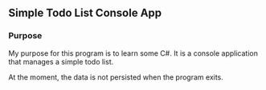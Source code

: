 ## Simple Todo List Console App

### Purpose
My purpose for this program is to learn some C#. It is a console application that manages a simple todo list. 

At the moment, the data is not persisted when the program exits.